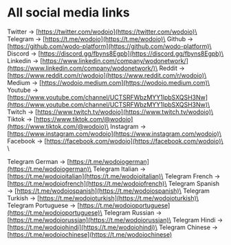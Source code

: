 # All social media links

Twitter -> [https://twitter.com/wodoio](https://twitter.com/wodoio)\
Telegram -> [https://t.me/wodoio](https://t.me/wodoio)\
Github -> [https://github.com/wodo-platform](https://github.com/wodo-platform)\
Discord -> [https://discord.gg/fbyns8Egpb](https://discord.gg/fbyns8Egpb)\
Linkedin -> [https://www.linkedin.com/company/wodonetwork/](https://www.linkedin.com/company/wodonetwork/)\
Reddit -> [https://www.reddit.com/r/wodoio](https://www.reddit.com/r/wodoio)\
Medium -> [https://wodoio.medium.com](https://wodoio.medium.com)\
Youtube -> [https://www.youtube.com/channel/UCTSRFWbzMYY1lpbSXQSH3Nw](https://www.youtube.com/channel/UCTSRFWbzMYY1lpbSXQSH3Nw)\
Twitch -> [https://www.twitch.tv/wodoio](https://www.twitch.tv/wodoio)\
Tiktok -> [https://www.tiktok.com/@wodoio](https://www.tiktok.com/@wodoio)\
Instagram -> [https://www.instagram.com/wodoio](https://www.instagram.com/wodoio)\
Facebook -> [https://facebook.com/wodoio](https://facebook.com/wodoio)\
\


Telegram German -> [https://t.me/wodoiogerman](https://t.me/wodoiogerman)\
Telegram Italian -> [https://t.me/wodoioitalian](https://t.me/wodoioitalian)\
Telegram French -> [https://t.me/wodoiofrench](https://t.me/wodoiofrench)\
Telegram Spanish -> [https://t.me/wodoiospanish](https://t.me/wodoiospanish)\
Telegram Turkish -> [https://t.me/wodoioturkish](https://t.me/wodoioturkish)\
Telegram Portuguese -> [https://t.me/wodoioportuguese](https://t.me/wodoioportuguese)\
Telegram Russian -> [https://t.me/wodoiorussian](https://t.me/wodoiorussian)\
Telegram Hindi -> [https://t.me/wodoiohindi](https://t.me/wodoiohindi)\
Telegram Chinese -> [https://t.me/wodoiochinese](https://t.me/wodoiochinese)
